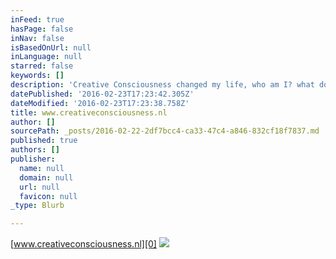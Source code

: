 ```yaml
---
inFeed: true
hasPage: false
inNav: false
isBasedOnUrl: null
inLanguage: null
starred: false
keywords: []
description: 'Creative Consciousness changed my life, who am I? what do I want? why am I here? were al answered by my own insights. '
datePublished: '2016-02-23T17:23:42.305Z'
dateModified: '2016-02-23T17:23:38.758Z'
title: www.creativeconsciousness.nl
author: []
sourcePath: _posts/2016-02-22-2df7bcc4-ca33-47c4-a846-832cf18f7837.md
published: true
authors: []
publisher:
  name: null
  domain: null
  url: null
  favicon: null
_type: Blurb

---
```

[www.creativeconsciousness.nl][0]
![](https://the-grid-user-content.s3-us-west-2.amazonaws.com/974cf3dd-9fe5-498f-81e7-4a5e11199717.png)

[0]: www.creativeconsciousness.nl